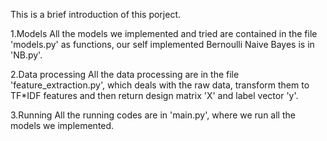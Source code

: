 This is a brief introduction of this porject.

1.Models
All the models we implemented and tried are contained in the file 'models.py' as functions, our self implemented Bernoulli Naive Bayes is in 'NB.py'.

2.Data processing
All the data processing are in the file 'feature_extraction.py', which deals with the raw data, transform them to TF*IDF features and then return design matrix 'X' and label vector 'y'.

3.Running
All the running codes are in 'main.py', where we run all the models we implemented.